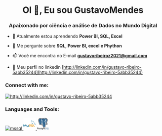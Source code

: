 <h1 align="center">OI 👋, Eu sou GustavoMendes</h1>
<h3 align="center">Apaixonado por ciência e análise de Dados no Mundo Digital</h3>

- 🌱 Atualmente estou aprendendo **Power BI, SQL, Excel**

- 💬 Me pergunte sobre **SQL, Power BI, excel e Phython**

- 📫 Você me encontra no E-mail **gustavoribeiroz2021@gmail.com**

- 📝 Meu perfil no linkedin [http://linkedin.com/in/gustavo-ribeiro-5abb35244](http://linkedin.com/in/gustavo-ribeiro-5abb35244)

<h3 align="left">Connect with me:</h3>
<p align="left">
<a href="https://linkedin.com/in/http://linkedin.com/in/gustavo-ribeiro-5abb35244" target="blank"><img align="center" src="https://raw.githubusercontent.com/rahuldkjain/github-profile-readme-generator/master/src/images/icons/Social/linked-in-alt.svg" alt="http://linkedin.com/in/gustavo-ribeiro-5abb35244" height="30" width="40" /></a>
</p>

<h3 align="left">Languages and Tools:</h3>
<p align="left"> <a href="https://www.microsoft.com/en-us/sql-server" target="_blank" rel="noreferrer"> <img src="https://www.svgrepo.com/show/303229/microsoft-sql-server-logo.svg" alt="mssql" width="40" height="40"/> </a> <a href="https://www.mysql.com/" target="_blank" rel="noreferrer"> <img src="https://raw.githubusercontent.com/devicons/devicon/master/icons/mysql/mysql-original-wordmark.svg" alt="mysql" width="40" height="40"/> </a> <a href="https://www.postgresql.org" target="_blank" rel="noreferrer"> <img src="https://raw.githubusercontent.com/devicons/devicon/master/icons/postgresql/postgresql-original-wordmark.svg" alt="postgresql" width="40" height="40"/> </a> </p>




<!---
- 👋 Hi, I’m @GUSTA2024
- 👀 I’m interested in ...
- 🌱 I’m currently learning ...
- 💞️ I’m looking to collaborate on ...
- 📫 How to reach me ...
- 😄 Pronouns: ...
- ⚡ Fun fact: ...

<!---
GUSTA2024/GUSTA2024 is a ✨ special ✨ repository because its `README.md` (this file) appears on your GitHub profile.
You can click the Preview link to take a look at your changes.
--->
